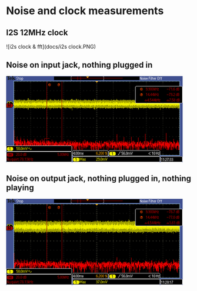 # Noise and clock measurements

## I2S 12MHz clock

![i2s clock & fft](docs/i2s clock.PNG)

## Noise on input jack, nothing plugged in

![input jack](docs/input.PNG)

## Noise on output jack, nothing plugged in, nothing playing

![output jack](docs/output.PNG)

